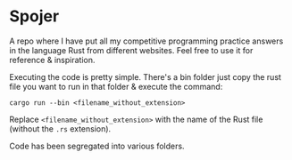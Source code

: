 # Spojer

A repo where I have put all my competitive programming practice answers in the language Rust from different websites. Feel free to use it for reference & inspiration.

Executing the code is pretty simple. There's a bin folder just copy the rust file you want to run in that folder & execute the command:

```
cargo run --bin <filename_without_extension>
```

Replace `<filename_without_extension>` with the name of the Rust file (without the `.rs` extension).

Code has been segregated into various folders.
